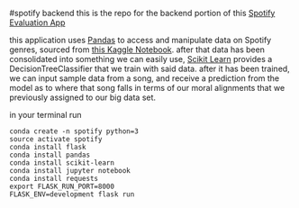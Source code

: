 #spotify backend
this is the repo for the backend portion of this [Spotify Evaluation App](https://github.com/iwasnevergivenaname/spotify-evaluation)

this application uses [Pandas](https://pandas.pydata.org/) to access and manipulate data on Spotify genres, sourced from [this Kaggle Notebook](https://www.kaggle.com/yamaerenay/spotify-dataset-19212020-160k-tracks). 
after that data has been consolidated into something we can easily use, [Scikit Learn](https://scikit-learn.org/stable/) provides
a DecisionTreeClassifier that we train with said data. after it has been trained, we can input sample data from a song, 
and receive a prediction from the model as to where that song falls in terms of our moral alignments that we previously assigned to our big data set.


in your terminal run
```shell script
conda create -n spotify python=3
source activate spotify
conda install flask
conda install pandas
conda install scikit-learn
conda install jupyter notebook
conda install requests
export FLASK_RUN_PORT=8000
FLASK_ENV=development flask run
```
